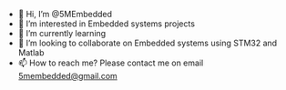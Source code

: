 - 👋 Hi, I’m @5MEmbedded
- 👀 I’m interested in Embedded systems projects
- 🌱 I’m currently learning 
- 💞️ I’m looking to collaborate on Embedded systems using STM32 and Matlab 
- 📫 How to reach me? Please contact me on email 5membedded@gmail.com

<!---
5MEmbedded/5MEmbedded is a ✨ special ✨ repository because its `README.md` (this file) appears on your GitHub profile.
You can click the Preview link to take a look at your changes.
--->

